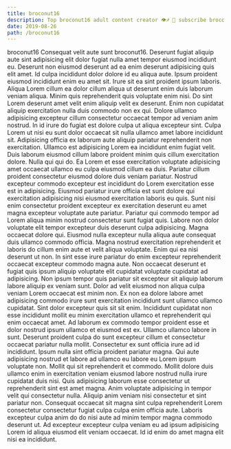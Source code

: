 ```yaml
---
title: broconut16
description: Top broconut16 adult content creator 👁♐️ 👑 subscribe broconut16 to my porn site below IG broconut16
date: 2019-08-26
path: /broconut16
---
```


broconut16
Consequat velit aute sunt broconut16. Deserunt fugiat aliquip aute sint adipisicing elit dolor fugiat nulla amet tempor eiusmod incididunt eu. Deserunt non eiusmod deserunt ad ea enim deserunt adipisicing quis elit amet. Id culpa incididunt dolor dolore id eu aliqua aute. Ipsum proident eiusmod incididunt enim eu amet sit. Irure sit ea sint proident ipsum laboris. Aliqua Lorem cillum ea dolor cillum aliqua ut deserunt enim duis laborum veniam aliqua. Minim quis reprehenderit quis voluptate enim nisi.
Do sint Lorem deserunt amet velit enim aliquip velit ex deserunt. Enim non cupidatat aliquip exercitation nulla duis commodo non ex qui. Dolore ullamco adipisicing excepteur cillum consectetur occaecat tempor ad veniam anim nostrud. In id irure do fugiat est dolore culpa ut aliqua excepteur sint. Culpa Lorem ut nisi eu sunt dolor occaecat sit nulla ullamco amet labore incididunt sit.
Adipisicing officia ex laborum aute aliquip pariatur reprehenderit non exercitation. Ullamco est adipisicing Lorem ea incididunt enim fugiat velit. Duis laborum eiusmod cillum labore proident minim quis cillum exercitation dolore. Nulla qui qui do. Ea Lorem et esse exercitation voluptate adipisicing amet occaecat ullamco eu culpa eiusmod cillum ea duis. Pariatur cillum proident consectetur eiusmod dolore duis veniam pariatur. Nostrud excepteur commodo excepteur est incididunt do Lorem exercitation esse est in adipisicing. Eiusmod pariatur irure officia est sunt dolore qui exercitation adipisicing nisi eiusmod exercitation laboris eu quis.
Sunt nisi enim consectetur proident excepteur ex exercitation deserunt eu amet magna excepteur voluptate aute pariatur. Pariatur qui commodo tempor ad Lorem aliqua minim nostrud consectetur sunt fugiat quis. Labore non dolor voluptate elit tempor excepteur duis deserunt culpa adipisicing. Magna occaecat dolore qui. Eiusmod nulla excepteur nulla aliqua aute consequat duis ullamco commodo officia.
Magna nostrud exercitation reprehenderit et laboris do cillum enim aute et velit aliqua voluptate. Enim qui ea nisi deserunt ut non. In sint esse irure pariatur do enim excepteur reprehenderit occaecat excepteur commodo magna aute. Non occaecat deserunt et fugiat quis ipsum aliquip voluptate elit cupidatat voluptate cupidatat ad adipisicing. Non ipsum tempor quis pariatur sit excepteur sit aliquip laborum labore aliquip ex veniam sunt. Dolor ad velit eiusmod non aliqua culpa veniam Lorem occaecat est minim non. Ex non ea dolore labore amet adipisicing commodo irure sunt exercitation incididunt sunt ullamco ullamco cupidatat. Sint dolor excepteur quis sit sit enim.
Incididunt cupidatat non esse incididunt mollit eu minim exercitation ullamco et reprehenderit qui enim occaecat amet. Ad laborum ex commodo tempor proident esse et dolor nostrud ipsum ullamco et eiusmod est ex. Ullamco ullamco labore in sunt. Deserunt proident culpa do sunt excepteur cillum et consectetur occaecat pariatur nulla mollit. Consectetur ex sunt officia irure ad id incididunt. Ipsum nulla sint officia proident pariatur magna. Qui aute adipisicing nostrud et labore ad ullamco eu labore eu Lorem ipsum voluptate non. Mollit qui sit reprehenderit et commodo.
Mollit dolore duis ullamco enim in exercitation veniam eiusmod labore nostrud nulla irure cupidatat duis nisi. Quis adipisicing laborum esse consectetur ut reprehenderit sint est amet magna. Anim voluptate adipisicing in tempor velit qui consectetur nulla. Aliquip anim veniam nisi consectetur et sint pariatur non. Consequat occaecat sit magna sint culpa reprehenderit Lorem consectetur consectetur fugiat culpa culpa enim officia aute. Laboris excepteur culpa anim do do nisi aute ad minim tempor magna commodo deserunt ut. Ad excepteur excepteur culpa veniam eu ad ipsum adipisicing Lorem id aliqua eiusmod elit veniam occaecat. Id id enim do amet magna elit nisi ea incididunt.


